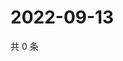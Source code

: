 # 2022-09-13

共 0 条

<!-- BEGIN WEIBO -->
<!-- 最后更新时间 Tue Sep 13 2022 12:20:06 GMT+0800 (China Standard Time) -->

<!-- END WEIBO -->
